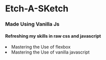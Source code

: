 # Etch-A-SKetch

<h3>Made Using Vanilla Js</h3>
<h4>Refreshing my skills in raw css and javascript</h4>
 <span> <li>Mastering the Use of flexbox   </li></span>
 <span> <li>Mastering the Use of vanilla javascript   </li></span>